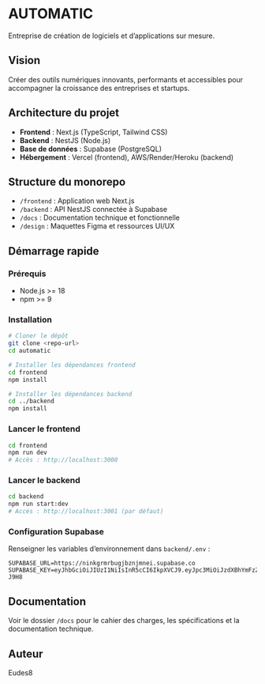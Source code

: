 

# AUTOMATIC

Entreprise de création de logiciels et d’applications sur mesure.

## Vision
Créer des outils numériques innovants, performants et accessibles pour accompagner la croissance des entreprises et startups.

## Architecture du projet

- **Frontend** : Next.js (TypeScript, Tailwind CSS)
- **Backend** : NestJS (Node.js)
- **Base de données** : Supabase (PostgreSQL)
- **Hébergement** : Vercel (frontend), AWS/Render/Heroku (backend)

## Structure du monorepo

- `/frontend` : Application web Next.js
- `/backend` : API NestJS connectée à Supabase
- `/docs` : Documentation technique et fonctionnelle
- `/design` : Maquettes Figma et ressources UI/UX

## Démarrage rapide

### Prérequis
- Node.js >= 18
- npm >= 9

### Installation

```bash
# Cloner le dépôt
git clone <repo-url>
cd automatic

# Installer les dépendances frontend
cd frontend
npm install

# Installer les dépendances backend
cd ../backend
npm install
```

### Lancer le frontend

```bash
cd frontend
npm run dev
# Accès : http://localhost:3000
```

### Lancer le backend

```bash
cd backend
npm run start:dev
# Accès : http://localhost:3001 (par défaut)
```

### Configuration Supabase

Renseigner les variables d’environnement dans `backend/.env` :

```
SUPABASE_URL=https://ninkgrmrbugjbznjmnei.supabase.co
SUPABASE_KEY=eyJhbGciOiJIUzI1NiIsInR5cCI6IkpXVCJ9.eyJpc3MiOiJzdXBhYmFzZSIsInJlZiI6Im5pbmtncm1yYnVnamJ6bmptbmVpIiwicm9sZSI6ImFub24iLCJpYXQiOjE3NDY3MDAwMzYsImV4cCI6MjA2MjI3NjAzNn0.kdex8jc_PWRPRzNA59xuSYBNdwEd6rg9tF1M5M-J9H8
```

## Documentation

Voir le dossier `/docs` pour le cahier des charges, les spécifications et la documentation technique.

## Auteur
Eudes8
